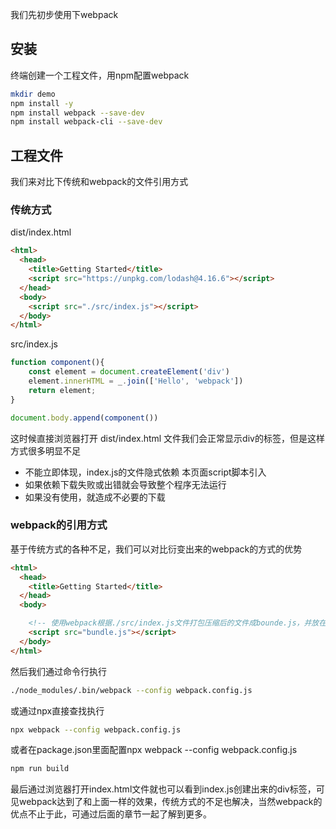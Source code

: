
我们先初步使用下webpack

## 安装

终端创建一个工程文件，用npm配置webpack
```bash
mkdir demo
npm install -y
npm install webpack --save-dev
npm install webpack-cli --save-dev
```

## 工程文件

我们来对比下传统和webpack的文件引用方式

### 传统方式
dist/index.html
```html
<html>
  <head>
    <title>Getting Started</title>
    <script src="https://unpkg.com/lodash@4.16.6"></script>
  </head>
  <body>
    <script src="./src/index.js"></script>
  </body>
</html>
```

src/index.js
```js
function component(){
    const element = document.createElement('div')
    element.innerHTML = _.join(['Hello', 'webpack'])
    return element;
}

document.body.append(component())
```
这时候直接浏览器打开 dist/index.html 文件我们会正常显示div的标签，但是这样方式很多明显不足
- 不能立即体现，index.js的文件隐式依赖 本页面script脚本引入
- 如果依赖下载失败或出错就会导致整个程序无法运行
- 如果没有使用，就造成不必要的下载

### webpack的引用方式

基于传统方式的各种不足，我们可以对比衍变出来的webpack的方式的优势
```html
<html>
  <head>
    <title>Getting Started</title>
  </head>
  <body>

    <!-- 使用webpack根据./src/index.js文件打包压缩后的文件成bounde.js，并放在dist文件夹下和index.html同级，因此html直接引用打包压缩后的bounde.js文件 -->
    <script src="bundle.js"></script>
  </body>
</html>
```
然后我们通过命令行执行
```bash
./node_modules/.bin/webpack --config webpack.config.js
```
或通过npx直接查找执行
```bash
npx webpack --config webpack.config.js
```
或者在package.json里面配置npx webpack --config webpack.config.js
```bash
npm run build
```
最后通过浏览器打开index.html文件就也可以看到index.js创建出来的div标签，可见webpack达到了和上面一样的效果，传统方式的不足也解决，当然webpack的优点不止于此，可通过后面的章节一起了解到更多。